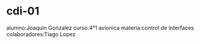 # cdi-01
alumno:Joaquin Gonzalez
curso:4°1 avionica
materia:control de interfaces
colaboradores:Tiago Lopez
